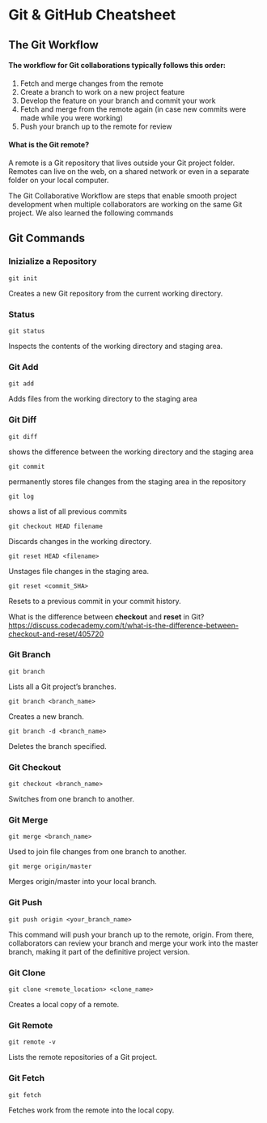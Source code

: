 # Git & GitHub Cheatsheet

## The Git Workflow

#### The workflow for Git collaborations typically follows this order:

1. Fetch and merge changes from the remote
2. Create a branch to work on a new project feature
3. Develop the feature on your branch and commit your work
4. Fetch and merge from the remote again (in case new commits were made while you were working)
5. Push your branch up to the remote for review

#### What is the Git remote?
A remote is a Git repository that lives outside your Git project folder. Remotes can live on the web, on a shared network or even in a separate folder on your local computer.

The Git Collaborative Workflow are steps that enable smooth project development when multiple collaborators are working on the same Git project.
We also learned the following commands


## Git Commands

### Inizialize a Repository

    git init

Creates a new Git repository from the current working directory.

### Status

    git status

Inspects the contents of the working directory and staging area.

### Git Add

    git add

Adds files from the working directory to the staging area

### Git Diff

    git diff
shows the difference between the working directory and the staging area

    git commit
permanently stores file changes from the staging area in the repository

    git log
shows a list of all previous commits

    git checkout HEAD filename
Discards changes in the working directory.

    git reset HEAD <filename>
Unstages file changes in the staging area.

    git reset <commit_SHA>
Resets to a previous commit in your commit history.

What is the difference between **checkout** and **reset** in Git?
https://discuss.codecademy.com/t/what-is-the-difference-between-checkout-and-reset/405720

### Git Branch

    git branch

Lists all a Git project’s branches.

    git branch <branch_name>

Creates a new branch.

    git branch -d <branch_name>

Deletes the branch specified.

### Git Checkout

    git checkout <branch_name>

Switches from one branch to another.

### Git Merge

    git merge <branch_name>

Used to join file changes from one branch to another.

    git merge origin/master

Merges origin/master into your local branch.

### Git Push

    git push origin <your_branch_name>

This command will push your branch up to the remote, origin. From there, collaborators can review your branch and merge your work into the master branch, making it part of the definitive project version.

### Git Clone

    git clone <remote_location> <clone_name>

Creates a local copy of a remote.

### Git Remote

    git remote -v

Lists the remote repositories of a Git project.

### Git Fetch

    git fetch

Fetches work from the remote into the local copy.
